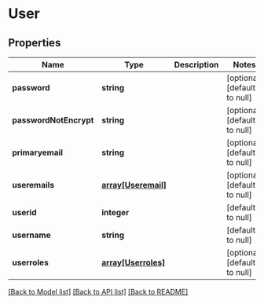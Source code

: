 # User

## Properties
Name | Type | Description | Notes
------------ | ------------- | ------------- | -------------
**password** | **string** |  | [optional] [default to null]
**passwordNotEncrypt** | **string** |  | [optional] [default to null]
**primaryemail** | **string** |  | [optional] [default to null]
**useremails** | [**array[Useremail]**](Useremail.md) |  | [optional] [default to null]
**userid** | **integer** |  | [default to null]
**username** | **string** |  | [default to null]
**userroles** | [**array[Userroles]**](Userroles.md) |  | [optional] [default to null]

[[Back to Model list]](../README.md#documentation-for-models) [[Back to API list]](../README.md#documentation-for-api-endpoints) [[Back to README]](../README.md)


